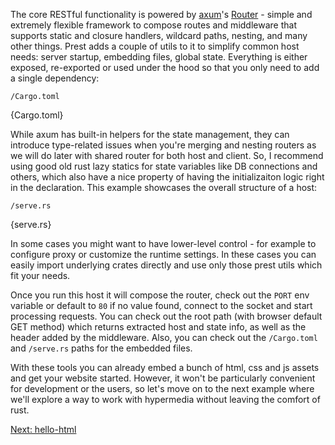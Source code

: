 The core RESTful functionality is powered by [axum](https://github.com/tokio-rs/axum)'s [Router](https://docs.rs/axum/latest/axum/struct.Router.html) - simple and extremely flexible framework to compose routes and middleware that supports static and closure handlers, wildcard paths, nesting, and many other things. Prest adds a couple of utils to it to simplify common host needs: server startup, embedding files, global state. Everything is either exposed, re-exported or used under the hood so that you only need to add a single dependency:

`/Cargo.toml`

{Cargo.toml}

While axum has built-in helpers for the state management, they can introduce type-related issues when you're merging and nesting routers as we will do later with shared router for both host and client. So, I recommend using good old rust lazy statics for state variables like DB connections and others, which also have a nice property of having the initializaiton logic right in the declaration. This example showcases the overall structure of a host:

`/serve.rs`

{serve.rs}

In some cases you might want to have lower-level control - for example to configure proxy or customize the runtime settings. In these cases you can easily import underlying crates directly and use only those prest utils which fit your needs. 

Once you run this host it will compose the router, check out the `PORT` env variable or default to `80` if no value found, connect to the socket and start processing requests. You can check out the root path (with browser default GET method) which returns extracted host and state info, as well as the header added by the middleware. Also, you can check out the `/Cargo.toml` and `/serve.rs` paths for the embedded files.

With these tools you can already embed a bunch of html, css and js assets and get your website started. However, it won't be particularly convenient for development or the users, so let's move on to the next example where we'll explore a way to work with hypermedia without leaving the comfort of rust.

[Next: hello-html](https://prest.blog/hello-html)